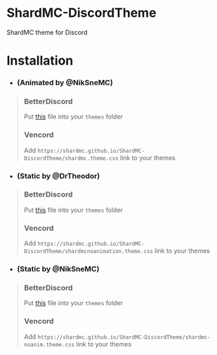 # ShardMC-DiscordTheme
 ShardMC theme for Discord

# Installation 
- ### (Animated by @NikSneMC)
> ### BetterDiscord
> Put [this](https://shardmc.github.io/ShardMC-DiscordTheme/shardmc.theme.css) file into your `themes` folder
> ### Vencord
> Add `https://shardmc.github.io/ShardMC-DiscordTheme/shardmc.theme.css` link to your themes

- ### (Static by @DrTheodor)
> ### BetterDiscord
> Put [this](https://shardmc.github.io/ShardMC-DiscordTheme/shardmcnoanimation.theme.css) file into your `themes` folder
> ### Vencord
> Add `https://shardmc.github.io/ShardMC-DiscordTheme/shardmcnoanimation.theme.css` link to your themes

- ### (Static by @NikSneMC)
> ### BetterDiscord
> Put [this](https://shardmc.github.io/ShardMC-DiscordTheme/shardmc-noanim.theme.css) file into your `themes` folder
> ### Vencord
> Add `https://shardmc.github.io/ShardMC-DiscordTheme/shardmc-noanim.theme.css` link to your themes

